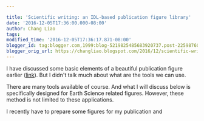 ```yaml
---

title: 'Scientific writing: an IDL-based publication figure library'
date: '2016-12-05T17:36:00.000-08:00'
author: Chang Liao
tags:
modified_time: '2016-12-05T17:36:17.871-08:00'
blogger_id: tag:blogger.com,1999:blog-5219825485683920737.post-2259876018206583507
blogger_orig_url: https://changliao.blogspot.com/2016/12/scientific-writing-idl-based.html
---
```


I have discussed some basic elements of a beautiful publication figure earlier 
([link](http://www.changliao.us/2016/03/scientific-writing-001.html)). But I 
didn't talk much about what are the tools we can use.<div>There are many tools 
available of course. And what I will discuss below is specifically designed 
for Earth Science related figures. However, these method is not limited to 
these applications.<div> 
<div>I recently have to prepare some figures for my publication and 